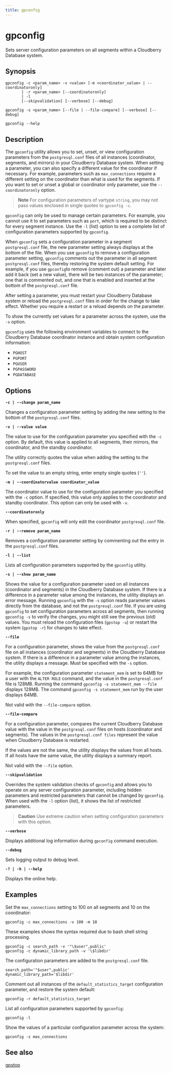 ```yaml
---
title: gpconfig
---
```


# gpconfig

Sets server configuration parameters on all segments within a Cloudberry Database system.

## Synopsis

```shell
gpconfig -c <param_name> -v <value> [-m <coordinator_value> | --coordinatoronly]
       | -r <param_name> [--coordinatoronly]
       | -l
       [--skipvalidation] [--verbose] [--debug]

gpconfig -s <param_name> [--file | --file-compare] [--verbose] [--debug]

gpconfig --help
```

## Description

The `gpconfig` utility allows you to set, unset, or view configuration parameters from the `postgresql.conf` files of all instances (coordinator, segments, and mirrors) in your Cloudberry Database system. When setting a parameter, you can also specify a different value for the coordinator if necessary. For example, parameters such as `max_connections` require a different setting on the coordinator than what is used for the segments. If you want to set or unset a global or coordinator only parameter, use the `--coordinatoronly` option.

> **Note** For configuration parameters of vartype `string`, you may not pass values enclosed in single quotes to `gpconfig -c`.

`gpconfig` can only be used to manage certain parameters. For example, you cannot use it to set parameters such as `port`, which is required to be distinct for every segment instance. Use the `-l` (list) option to see a complete list of configuration parameters supported by `gpconfig`.

When `gpconfig` sets a configuration parameter in a segment `postgresql.conf` file, the new parameter setting always displays at the bottom of the file. When you use `gpconfig` to remove a configuration parameter setting, `gpconfig` comments out the parameter in all segment `postgresql.conf` files, thereby restoring the system default setting. For example, if you use `gpconfig`to remove (comment out) a parameter and later add it back (set a new value), there will be two instances of the parameter; one that is commented out, and one that is enabled and inserted at the bottom of the `postgresql.conf` file.

After setting a parameter, you must restart your Cloudberry Database system or reload the `postgresql.conf` files in order for the change to take effect. Whether you require a restart or a reload depends on the parameter.

To show the currently set values for a parameter across the system, use the `-s` option.

`gpconfig` uses the following environment variables to connect to the Cloudberry Database coordinator instance and obtain system configuration information:

- `PGHOST`
- `PGPORT`
- `PGUSER`
- `PGPASSWORD`
- `PGDATABASE`

## Options

**`-c | --change param_name`**

Changes a configuration parameter setting by adding the new setting to the bottom of the `postgresql.conf` files.

**`-v | --value value`**

The value to use for the configuration parameter you specified with the `-c` option. By default, this value is applied to all segments, their mirrors, the coordinator, and the standby coordinator.

The utility correctly quotes the value when adding the setting to the `postgresql.conf` files.

To set the value to an empty string, enter empty single quotes (`''`).

**`-m | --coordinatorvalue coordinator_value`**

The coordinator value to use for the configuration parameter you specified with the `-c` option. If specified, this value only applies to the coordinator and standby coordinator. This option can only be used with `-v`.

**`--coordinatoronly`**

When specified, `gpconfig` will only edit the coordinator `postgresql.conf` file.

**`-r | --remove param_name`**

Removes a configuration parameter setting by commenting out the entry in the `postgresql.conf` files.

**`-l | --list`**

Lists all configuration parameters supported by the `gpconfig` utility.

**`-s | --show param_name`**

Shows the value for a configuration parameter used on all instances (coordinator and segments) in the Cloudberry Database system. If there is a difference in a parameter value among the instances, the utility displays an error message. Running `gpconfig` with the `-s` option reads parameter values directly from the database, and not the `postgresql.conf` file. If you are using `gpconfig` to set configuration parameters across all segments, then running `gpconfig -s` to verify the changes, you might still see the previous (old) values. You must reload the configuration files (`gpstop -u`) or restart the system (`gpstop -r`) for changes to take effect.

**`--file`**

For a configuration parameter, shows the value from the `postgresql.conf` file on all instances (coordinator and segments) in the Cloudberry Database system. If there is a difference in a parameter value among the instances, the utility displays a message. Must be specified with the `-s` option.

For example, the configuration parameter `statement_mem` is set to 64MB for a user with the `ALTER ROLE` command, and the value in the `postgresql.conf` file is 128MB. Running the command `gpconfig -s statement_mem --file` displays 128MB. The command `gpconfig -s statement_mem` run by the user displays 64MB.

Not valid with the `--file-compare` option.

**`--file-compare`**

For a configuration parameter, compares the current Cloudberry Database value with the value in the `postgresql.conf` files on hosts (coordinator and segments). The values in the `postgresql.conf files` represent the value when Cloudberry Database is restarted.

If the values are not the same, the utility displays the values from all hosts. If all hosts have the same value, the utility displays a summary report.

Not valid with the `--file` option.

**`--skipvalidation`**

Overrides the system validation checks of `gpconfig` and allows you to operate on any server configuration parameter, including hidden parameters and restricted parameters that cannot be changed by `gpconfig`. When used with the `-l` option (list), it shows the list of restricted parameters.

> **Caution** Use extreme caution when setting configuration parameters with this option.

**`--verbose`**

Displays additional log information during `gpconfig` command execution.

**`--debug`**

Sets logging output to debug level.

**`-? | -h | --help`**

Displays the online help.

## Examples

Set the `max_connections` setting to 100 on all segments and 10 on the coordinator:

```shell
gpconfig -c max_connections -v 100 -m 10
```

These examples shows the syntax required due to bash shell string processing.

```shell
gpconfig -c search_path -v '"\$user",public'
gpconfig -c dynamic_library_path -v '\$libdir'
```

The configuration parameters are added to the `postgresql.conf` file.

```shell
search_path='"$user",public'
dynamic_library_path='$libdir'
```

Comment out all instances of the `default_statistics_target` configuration parameter, and restore the system default:

```shell
gpconfig -r default_statistics_target
```

List all configuration parameters supported by `gpconfig`:

```shell
gpconfig -l
```

Show the values of a particular configuration parameter across the system:

```shell
gpconfig -s max_connections
```

## See also

[gpstop](/docs/sys-utilities/db-util-gpstop.md)
